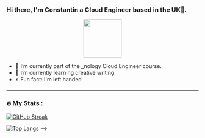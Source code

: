 ### Hi there, I'm Constantin a Cloud Engineer based in the UK👋.

<div id="header" align="center">
  <img src="https://media.giphy.com/media/M9gbBd9nbDrOTu1Mqx/giphy.gif" width="100"/>
</div>

- 🔭 I’m currently part of the _nology Cloud Engineer course.
- 🌱 I’m currently learning creative writing.
- ⚡ Fun fact: I'm left handed

---

### :fire: My Stats :
[![GitHub Streak](http://github-readme-streak-stats.herokuapp.com?user=constantin-coica&theme=dark&background=000000)](https://git.io/streak-stats)

[![Top Langs](https://github-readme-stats.vercel.app/api/top-langs/?username=constantin-coica&layout=compact&theme=vision-friendly-dark)](https://github.com/anuraghazra/github-readme-stats)
-->
